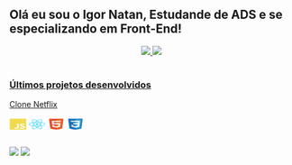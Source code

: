 ## Olá eu sou o Igor Natan, Estudande de ADS e se especializando em Front-End!
<div align="center">
  
  <a href="https://github.com/IgorNatann">
  <img height="180em" src="https://github-readme-stats.vercel.app/api?username=IgorNatann&show_icons=true&theme=dark&include_all_commits=true&count_private=true"/>
  <img height="180em" src="https://github-readme-stats.vercel.app/api/top-langs/?username=IgorNatann&layout=compact&langs_count=7&theme=dark"/>
    
</div>

<div style="display: inline_block"><br>
<h3>Últimos projetos desenvolvidos </h3>
<a href="https://igornatann.github.io/cloneNetflix/">Clone Netflix</a>
</div>

<div style="display: inline_block"><br>
  
  <img align="center" alt="Igor-Js" height="20" width="30" src="https://raw.githubusercontent.com/devicons/devicon/master/icons/javascript/javascript-plain.svg">
  <img align="center" alt="Igor-React" height="20" width="30" src="https://raw.githubusercontent.com/devicons/devicon/master/icons/react/react-original.svg">
  <img align="center" alt="Igor-HTML" height="20" width="30" src="https://raw.githubusercontent.com/devicons/devicon/master/icons/html5/html5-original.svg">
  <img align="center" alt="Igor-CSS" height="20" width="30" src="https://raw.githubusercontent.com/devicons/devicon/master/icons/css3/css3-original.svg">
  
</div>

  ##
 
<div> 
  <a href = "mailto:igornatan4@gmail.com"><img src="https://img.shields.io/badge/-Gmail-%23333?style=for-the-badge&logo=gmail&logoColor=white" target="_blank"></a>
  <a href="https://www.linkedin.com/in/igor-natan/" target="_blank"><img src="https://img.shields.io/badge/-LinkedIn-%230077B5?style=for-the-badge&logo=linkedin&logoColor=white" target="_blank"></a>  
</div>
